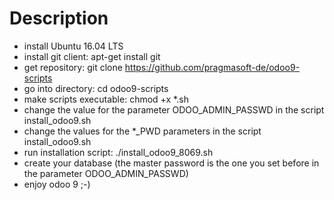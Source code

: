 # Description
* install Ubuntu 16.04 LTS
* install git client: apt-get install git
* get repository: git clone https://github.com/pragmasoft-de/odoo9-scripts
* go into directory: cd odoo9-scripts
* make scripts executable: chmod +x *.sh
* change the value for the parameter ODOO_ADMIN_PASSWD in the script install_odoo9.sh
* change the values for the *_PWD parameters in the script install_odoo9.sh
* run installation script: ./install_odoo9_8069.sh
* create your database (the master password is the one you set before in the parameter ODOO_ADMIN_PASSWD)
* enjoy odoo 9 ;-)
